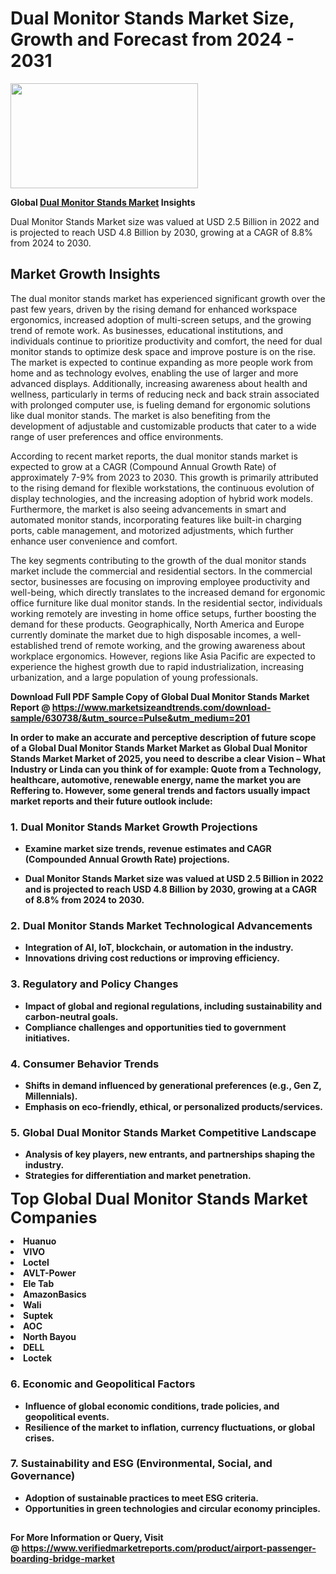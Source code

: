 <H1>Dual Monitor Stands Market Size, Growth and Forecast from 2024 - 2031</H1><img class="aligncenter size-medium wp-image-584254" src="https://thirdeyenews.in/wp-content/uploads/2024/09/Global-Market-Research-300x168.jpeg" alt="" width="300" height="168" /><p><strong>Global&nbsp;<a href="https://www.marketsizeandtrends.com/download-sample/630738/&amp;utm_source=Pulse&amp;utm_medium=201">Dual Monitor Stands Market</a> Insights</strong></p><p>Dual Monitor Stands Market size was valued at USD 2.5 Billion in 2022 and is projected to reach USD 4.8 Billion by 2030, growing at a CAGR of 8.8% from 2024 to 2030.</p><p><h2>Market Growth Insights</h2> <p>The dual monitor stands market has experienced significant growth over the past few years, driven by the rising demand for enhanced workspace ergonomics, increased adoption of multi-screen setups, and the growing trend of remote work. As businesses, educational institutions, and individuals continue to prioritize productivity and comfort, the need for dual monitor stands to optimize desk space and improve posture is on the rise. The market is expected to continue expanding as more people work from home and as technology evolves, enabling the use of larger and more advanced displays. Additionally, increasing awareness about health and wellness, particularly in terms of reducing neck and back strain associated with prolonged computer use, is fueling demand for ergonomic solutions like dual monitor stands. The market is also benefiting from the development of adjustable and customizable products that cater to a wide range of user preferences and office environments.</p> <p><strong></strong></p> <p>According to recent market reports, the dual monitor stands market is expected to grow at a CAGR (Compound Annual Growth Rate) of approximately 7-9% from 2023 to 2030. This growth is primarily attributed to the rising demand for flexible workstations, the continuous evolution of display technologies, and the increasing adoption of hybrid work models. Furthermore, the market is also seeing advancements in smart and automated monitor stands, incorporating features like built-in charging ports, cable management, and motorized adjustments, which further enhance user convenience and comfort.</p> <p>The key segments contributing to the growth of the dual monitor stands market include the commercial and residential sectors. In the commercial sector, businesses are focusing on improving employee productivity and well-being, which directly translates to the increased demand for ergonomic office furniture like dual monitor stands. In the residential sector, individuals working remotely are investing in home office setups, further boosting the demand for these products. Geographically, North America and Europe currently dominate the market due to high disposable incomes, a well-established trend of remote working, and the growing awareness about workplace ergonomics. However, regions like Asia Pacific are expected to experience the highest growth due to rapid industrialization, increasing urbanization, and a large population of young professionals. <p><strong></p><p><span class=""><strong>Download Full PDF Sample Copy of Global Dual Monitor Stands Market Report</strong> @ <a href="https://www.marketsizeandtrends.com/download-sample/630738/&amp;utm_source=Pulse&amp;utm_medium=201" target="_blank">https://www.marketsizeandtrends.com/download-sample/630738/&amp;utm_source=Pulse&amp;utm_medium=201</a></span></p><p>In order to make an accurate and perceptive description of future scope of a Global&nbsp;Dual Monitor Stands Market Market as Global&nbsp;Dual Monitor Stands Market Market of 2025, you need to describe a clear Vision &ndash; What Industry or Linda can you think of for example: Quote from a Technology, healthcare, automotive, renewable energy, name the market you are Reffering to. However, some general trends and factors usually impact market reports and their future outlook include:</p><h3>1.&nbsp;<strong>Dual Monitor Stands Market Growth Projections</strong></h3><ul><li>Examine market size trends, revenue estimates and CAGR (Compounded Annual Growth Rate) projections.</li><li><p>Dual Monitor Stands Market size was valued at USD 2.5 Billion in 2022 and is projected to reach USD 4.8 Billion by 2030, growing at a CAGR of 8.8% from 2024 to 2030.</p></li></ul><h3>2.&nbsp;<strong>Dual Monitor Stands Market Technological Advancements</strong></h3><ul><li>Integration of AI, IoT, blockchain, or automation in the industry.</li><li>Innovations driving cost reductions or improving efficiency.</li></ul><h3>3.&nbsp;<strong>Regulatory and Policy Changes</strong></h3><ul><li>Impact of global and regional regulations, including sustainability and carbon-neutral goals.</li><li>Compliance challenges and opportunities tied to government initiatives.</li></ul><h3>4.&nbsp;<strong>Consumer Behavior Trends</strong></h3><ul><li>Shifts in demand influenced by generational preferences (e.g., Gen Z, Millennials).</li><li>Emphasis on eco-friendly, ethical, or personalized products/services.</li></ul><h3>5.&nbsp;<strong>Global Dual Monitor Stands Market Competitive Landscape</strong></h3><ul><li>Analysis of key players, new entrants, and partnerships shaping the industry.</li><li>Strategies for differentiation and market penetration.</li></ul><p data-pm-slice="1 1 []"><span style="color: inherit; font-family: inherit; font-size: 25px;">Top Global Dual Monitor Stands Market Companies</span></p><div class="" data-test-id=""><p><li>Huanuo</li><li> VIVO</li><li> Loctel</li><li> AVLT-Power</li><li> Ele Tab</li><li> AmazonBasics</li><li> Wali</li><li> Suptek</li><li> AOC</li><li> North Bayou</li><li> DELL</li><li> Loctek</li></p></div><h3>6.&nbsp;<strong>Economic and Geopolitical Factors</strong></h3><ul><li>Influence of global economic conditions, trade policies, and geopolitical events.</li><li>Resilience of the market to inflation, currency fluctuations, or global crises.</li></ul><h3>7.&nbsp;<strong>Sustainability and ESG (Environmental, Social, and Governance)</strong></h3><ul><li>Adoption of sustainable practices to meet ESG criteria.</li><li>Opportunities in green technologies and circular economy principles.</li></ul><h2><strong style="font-size: 14px;">For More Information or Query, Visit @&nbsp;</strong><a style="background-color: #ffffff; font-size: 14px;" href="https://www.marketsizeandtrends.com/report/dual-monitor-stands-market/" target="_blank">https://www.verifiedmarketreports.com/product/airport-passenger-boarding-bridge-market</a></h2>

